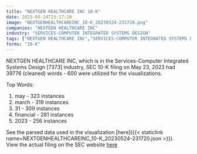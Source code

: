 ```yaml
---
title: "NEXTGEN HEALTHCARE INC 10-K"
date: 2023-05-24T23:17:20
image: "NEXTGENHEALTHCAREINC_10-K_20230524-231720.png"
companies: "NEXTGEN HEALTHCARE INC"
industry: "SERVICES-COMPUTER INTEGRATED SYSTEMS DESIGN"
tags: ["NEXTGEN HEALTHCARE INC","SERVICES-COMPUTER INTEGRATED SYSTEMS DESIGN","05-23-2023","10-K"]
forms: "10-K"
---
```

NEXTGEN HEALTHCARE INC, which is in the Services-Computer Integrated Systems Design [7373] industry, SEC 10-K filing on May 23, 2023 had 39776 (cleaned) words - 600 were utilized for the visualizations.

Top Words:
1. may - 323 instances
2. march - 319 instances
3. 31 - 309 instances
4. financial - 281 instances
5. 2023 - 256 instances


See the parsed data used in the visualization [here]({{< staticlink name=NEXTGENHEALTHCAREINC_10-K_20230524-231720.json >}}).  
View the actual filing on the SEC website [here](https://www.sec.gov/Archives/edgar/data/708818/0000950170-23-023499.txt)